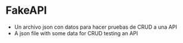 # FakeAPI


- Un archivo json con datos para hacer pruebas de CRUD a una API
- A json file with some data for CRUD testing an API
